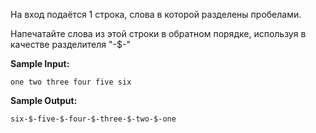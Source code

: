 На вход подаётся 1 строка, слова в которой разделены пробелами.

Напечатайте слова из этой строки в обратном порядке, используя в качестве разделителя "-$-"

**Sample Input:**

```commandline
one two three four five six
```


**Sample Output:**

```commandline
six-$-five-$-four-$-three-$-two-$-one

```

